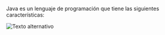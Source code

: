 Java es un lenguaje de programación que tiene las siguientes características:

![Texto alternativo](https://www.guru99.com/images/2/022220_0635_JDKvsJREvsJ1.png)













